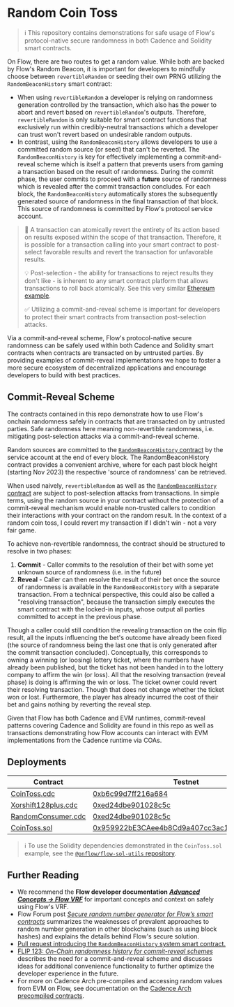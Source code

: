 # Random Coin Toss

> :information_source: This repository contains demonstrations for safe usage of Flow's protocol-native secure randomness in both Cadence and Solidity smart contracts.

On Flow, there are two routes to get a random value. While both are backed by Flow's Random Beacon,
it is important for developers to mindfully choose between `revertibleRandom`
or seeding their own PRNG utilizing the `RandomBeaconHistory` smart contract:

- When using `revertibleRandom` a developer is relying on randomness generation controlled by the transaction,
  which also has the power to abort and revert based on `revertibleRandom`'s outputs. Therefore,
  `revertibleRandom` is only suitable for smart contract functions that exclusively run within credibly-neutral transactions which a developer can trust won't revert based on undesirable random outputs.
- In contrast, using the `RandomBeaconHistory` allows developers to use a committed random source (or seed) that can't be reverted. 
  The `RandomBeaconHistory` is key for effectively implementing a commit-and-reveal scheme which is itself a pattern that prevents users from gaming a transaction based on the result of randomness.
  During the commit phase, the user commits to proceed with a **future** source of randomness
  which is revealed after the commit transaction concludes.
  For each block, the `RandomBeaconHistory` automatically stores the subsequently generated source of randomness in the final transaction of that block. This source of randomness is committed by Flow's protocol service account.

> 🚨 A transaction can atomically revert the entirety of its action based on results exposed within the scope of that transaction.
> Therefore, it is possible for a transaction calling into your smart contract to post-select favorable
> results and revert the transaction for unfavorable results.
> 
> 💡 Post-selection - the ability for transactions to reject results they don't like - is inherent to any
> smart contract platform that allows transactions to roll back atomically. See this very similar
> [Ethereum example](https://consensys.github.io/smart-contract-best-practices/development-recommendations/general/public-data/).
> 
> ✅ Utilizing a commit-and-reveal scheme is important for developers to protect their smart contracts from transaction post-selection attacks.

Via a commit-and-reveal scheme, Flow's protocol-native secure randomness can be safely used within both Cadence and Solidity smart contracts 
when contracts are transacted on by untrusted parties. 
By providing examples of commit-reveal implementations we hope to foster a more secure ecosystem of decentralized
applications and encourage developers to build with best practices.

## Commit-Reveal Scheme

The contracts contained in this repo demonstrate how to use Flow's onchain randomness safely
in contracts that are transacted on by untrusted parties. Safe randomness here meaning non-revertible randomness, 
i.e. mitigating post-selection attacks via a commit-and-reveal scheme.

Random sources are committed to the [`RandomBeaconHistory` contract](https://github.com/onflow/flow-core-contracts/blob/master/contracts/RandomBeaconHistory.cdc) by the service
account at the end of every block. The RandomBeaconHistory contract provides a convenient archive, where for each past
block height (starting Nov 2023) the respective 'source of randomness' can be retrieved.

When used naively, `revertibleRandom` as well as the [`RandomBeaconHistory` contract](https://github.com/onflow/flow-core-contracts/blob/master/contracts/RandomBeaconHistory.cdc)
are subject to post-selection attacks from transactions.
In simple terms, using the random source in your contract without
the protection of a commit-reveal mechanism would enable non-trusted callers to condition their interactions with your contract on the
random result. In the context of a random coin toss, I could revert my transaction if I didn't win - not a very fair
game.

To achieve non-revertible randomness, the contract should be structured to resolve in two phases:

1. **Commit** - Caller commits to the resolution of their bet with some yet unknown source of randomness (i.e. in the
  future)
2. **Reveal** - Caller can then resolve the result of their bet once the source of randomness is available in the `RandomBeaconHistory` with a separate transaction.
  From a technical perspective, this could also be called a "resolving transaction", because the transaction simply executes the smart contract with the locked-in
  inputs, whose output all parties committed to accept in the previous phase.

Though a caller could still condition the revealing transaction on the coin flip result, all the inputs influencing the bet's outcome
have already been fixed (the source of randomness being the last one that is only generated after the commit transaction concluded).
Conceptually, this corresponds to owning a winning (or loosing) lottery ticket, where the numbers have already been published,
but the ticket has not been handed in to the lottery company to affirm the win (or loss).
All that the resolving transaction (reveal phase) is doing is affirming the win or loss.
The ticket owner could revert their resolving transaction. Though that does not change whether the ticket won or lost. Furthermore, the player has already
incurred the cost of their bet and gains nothing by reverting the reveal step.

Given that Flow has both Cadence and EVM runtimes, commit-reveal patterns covering Cadence and Solidity are found in this repo as well as transactions demonstrating how Flow accounts can interact with EVM implementations from the Cadence runtime via COAs.

## Deployments

|Contract|Testnet|Mainnet|
|---|---|---|
|[CoinToss.cdc](./contracts/CoinToss.cdc)|[0xb6c99d7ff216a684](https://contractbrowser.com/A.b6c99d7ff216a684.CoinToss)|N/A|
|[Xorshift128plus.cdc](./contracts/Xorshift128plus.cdc)|[0xed24dbe901028c5c](https://contractbrowser.com/A.ed24dbe901028c5c.Xorshift128plus)|[0x45caec600164c9e6](https://contractbrowser.com/A.45caec600164c9e6.Xorshift128plus)|
|[RandomConsumer.cdc](./contracts/RandomConsumer.cdc)|[0xed24dbe901028c5c](https://contractbrowser.com/A.ed24dbe901028c5c.RandomConsumer)|[0x45caec600164c9e6](https://contractbrowser.com/A.45caec600164c9e6.RandomConsumer)|
|[CoinToss.sol](./contracts/CoinToss.sol)|[0x959922bE3CAee4b8Cd9a407cc3ac1C251C2007B1](https://evm-testnet.flowscan.io/address/0x959922bE3CAee4b8Cd9a407cc3ac1C251C2007B1?tab=contract_code)|N/A|

> :information_source: To use the Solidity dependencies demonstrated in the `CoinToss.sol` example, see the [`@onflow/flow-sol-utils` repository](https://github.com/onflow/flow-sol-utils).

## Further Reading


- We recommend the **Flow developer documentation** [**_Advanced Concepts → Flow VRF_**](https://developers.flow.com/build/advanced-concepts/randomness)
  for important concepts and context on safely using Flow's VRF.  
- Flow Forum post [_Secure random number generator for Flow’s smart contracts_](https://forum.onflow.org/t/secure-random-number-generator-for-flow-s-smart-contracts/5110)
  summarizes the weaknesses of prevalent approaches to random number generation in other blockchains (such as using block hashes) and explains the details behind Flow's secure solution.
- [Pull request introducing the `RandomBeaconHistory` system smart contract.](https://github.com/onflow/flow-core-contracts/pull/375) 
- [FLIP 123: _On-Chain randomness history for commit-reveal schemes_](https://github.com/onflow/flips/pull/123) describes the need for a commit-and-reveal scheme and 
  discusses ideas for additional convenience functionality to further optimize the developer experience in the future.
- For more on Cadence Arch pre-compiles and accessing random values from EVM on Flow, see documentation on the [Cadence Arch precompiled contracts](https://developers.flow.com/evm/how-it-works#precompiled-contracts).
